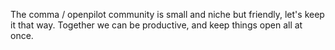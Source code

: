 The comma / openpilot community is small and niche but friendly, let's keep it that way.
Together we can be productive, and keep things open all at once.
